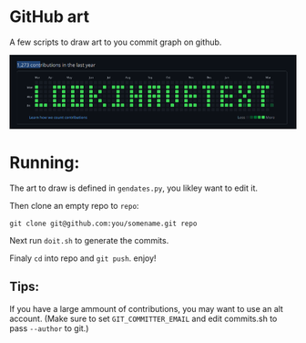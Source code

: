 # GitHub art

A few scripts to draw art to you commit graph on github.

!["LOOK I HAVE TEXT" drawn on GH contibutions graph](art.png)

# Running:

The art to draw is defined in ``gendates.py``, you likley want to edit it.

Then clone an empty repo to ``repo``:

```
git clone git@github.com:you/somename.git repo
```
Next run ``doit.sh`` to generate the commits.

Finaly ``cd`` into repo and ``git push``. enjoy!

## Tips:

If you have a large ammount of contributions, you may want to use an alt account. (Make sure to set ``GIT_COMMITTER_EMAIL`` and edit commits.sh to pass ``--author`` to git.)
